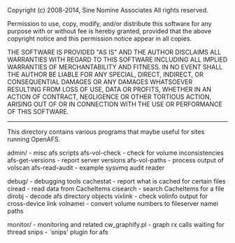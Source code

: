 Copyright (c) 2008-2014, Sine Nomine Associates
All rights reserved.

Permission to use, copy, modify, and/or distribute this software for any
purpose with or without fee is hereby granted, provided that the above
copyright notice and this permission notice appear in all copies.

THE SOFTWARE IS PROVIDED "AS IS" AND THE AUTHOR DISCLAIMS ALL WARRANTIES
WITH REGARD TO THIS SOFTWARE INCLUDING ALL IMPLIED WARRANTIES OF
MERCHANTABILITY AND FITNESS. IN NO EVENT SHALL THE AUTHOR BE LIABLE FOR
ANY SPECIAL, DIRECT, INDIRECT, OR CONSEQUENTIAL DAMAGES OR ANY DAMAGES
WHATSOEVER RESULTING FROM LOSS OF USE, DATA OR PROFITS, WHETHER IN AN
ACTION OF CONTRACT, NEGLIGENCE OR OTHER TORTIOUS ACTION, ARISING OUT OF
OR IN CONNECTION WITH THE USE OR PERFORMANCE OF THIS SOFTWARE.

--------------------------------------------------------------------

This directory contains various programs that maybe useful
for sites running OpenAFS.

admin/              - misc afs scripts
  afs-vol-check     - check for volume inconsistencies
  afs-get-versions  - report server versions
  afs-vol-paths     - process output of volscan
  afs-read-audit    - example sysvmq audit reader

debug/              - debugging tools
  cachestat         - report what is cached for certain files
  ciread            - read data from CacheItems
  cisearch          - search CacheItems for a file
  dirobj            - decode afs directory objects
  vixlink           - check volinfo output for cross-device link
  volnamei          - convert volume numbers to fileserver namei paths

monitor/            - monitoring and related
  cw_graphify.pl    - graph rx calls waiting for thread
  snips             - `snips' plugin for afs


